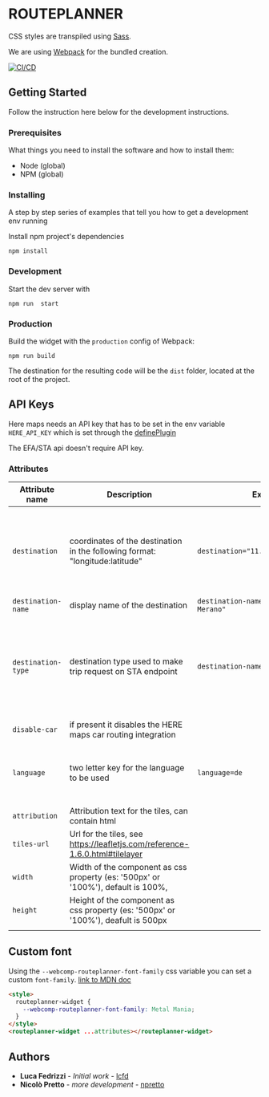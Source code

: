 # ROUTEPLANNER

CSS styles are transpiled using [Sass](https://sass-lang.com/).

We are using [Webpack](https://webpack.js.org/) for the bundled creation.

[![CI/CD](https://github.com/noi-techpark/webcomp-routeplanner/actions/workflows/main.yml/badge.svg)](https://github.com/noi-techpark/webcomp-routeplanner/actions/workflows/main.yml)

## Getting Started

Follow the instruction here below for the development instructions.

### Prerequisites

What things you need to install the software and how to install them:

- Node (global)
- NPM (global)

### Installing

A step by step series of examples that tell you how to get a development env running

Install npm project's dependencies

```
npm install
```

### Development

Start the dev server with

```
npm run  start
```

### Production

Build the widget with the `production` config of Webpack:

```
npm run build
```

The destination for the resulting code will be the `dist` folder, located at the root of the project.

## API Keys

Here maps needs an API key that has to be set in the env variable `HERE_API_KEY` which is set through the [definePlugin](https://webpack.js.org/plugins/define-plugin/)

The EFA/STA api doesn't require API key.

### Attributes

| Attribute name     | Description                                                                       | Example                                      | Notes                                                                                                                                                   |
| ------------------ | --------------------------------------------------------------------------------- | -------------------------------------------- | ------------------------------------------------------------------------------------------------------------------------------------------------------- |
| `destination`      | coordinates of the destination in the following format: "longitude:latitude"      | `destination="11.1604034:46.6684672"`        | the `longitude:latitude` format is the opposite of what you can find on many websites, including google maps that uses the `latitude, longitude` format |
| `destination-name` | display name of the destination                                                   | `destination-name="Terme di Merano, Merano"` |
| `destination-type` | destination type used to make trip request on STA endpoint                   | `destination-name="stop"` |   Try by yourself what works best for your destination. In general location works good for urban destinations and stop for extra-urban destinations like Karrerpass / Passo Carezza                                                                                                                                                     |
| `disable-car`      | if present it disables the HERE maps car routing integration                      |                                              |                                                                                                                                                         |
| `language`         | two letter key for the language to be used                                        | `language=de`                                | if omitted the widget will use the language of the browser (navigator.language[?s]) if supported. Fallback is `en`                                      |
| `attribution`      | Attribution text for the tiles, can contain html                                  |                                              |                                                                                                                                                         |
| `tiles-url`        | Url for the tiles, see https://leafletjs.com/reference-1.6.0.html#tilelayer       |                                              |                                                                                                                                                         |
| `width`            | Width of the component as css property (es: '500px' or '100%'), default is 100%,  |                                              |                                                                                                                                                         |
| `height`           | Height of the component as css property (es: '500px' or '100%'), deafult is 500px |                                              |                                                                                                                                                         |
|                    |                                                                                   |                                              |                                                                                                                                                         |

## Custom font

Using the `--webcomp-routeplanner-font-family` css variable you can set a custom `font-family`.
[link to MDN doc](https://developer.mozilla.org/en-US/docs/Web/CSS/Using_CSS_custom_properties)

```html
<style>
  routeplanner-widget {
    --webcomp-routeplanner-font-family: Metal Mania;
  }
</style>
<routeplanner-widget ...attributes></routeplanner-widget>
```

## Authors

- **Luca Fedrizzi** - _Initial work_ - [lcfd](https://github.com/lcfd)
- **Nicolò Pretto** - _more development_ - [npretto](https://github.com/npretto)
